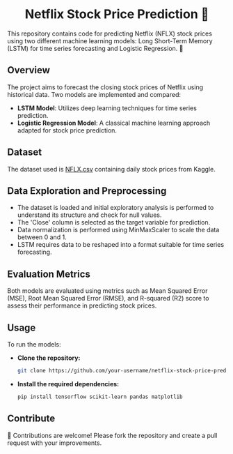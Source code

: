 <h1 align="center">Netflix Stock Price Prediction 🎥</h2>

<p align="left"> This repository contains code for predicting Netflix (NFLX) stock prices using two different machine learning models: Long Short-Term Memory (LSTM) for time series forecasting and Logistic Regression. 🍿</p>

## Overview
The project aims to forecast the closing stock prices of Netflix using historical data. Two models are implemented and compared:

- **LSTM Model**: Utilizes deep learning techniques for time series prediction.
- **Logistic Regression Model**: A classical machine learning approach adapted for stock price prediction.

## Dataset
The dataset used is [NFLX.csv](https://www.kaggle.com/datasets/jainilcoder/netflix-stock-price-prediction) containing daily stock prices from Kaggle.

## Data Exploration and Preprocessing
- The dataset is loaded and initial exploratory analysis is performed to understand its structure and check for null values.
- The 'Close' column is selected as the target variable for prediction.
- Data normalization is performed using MinMaxScaler to scale the data between 0 and 1.
- LSTM requires data to be reshaped into a format suitable for time series forecasting.

## Evaluation Metrics
Both models are evaluated using metrics such as Mean Squared Error (MSE), Root Mean Squared Error (RMSE), and R-squared (R2) score to assess their performance in predicting stock prices.

## Usage
To run the models:
- **Clone the repository:**
   ```bash
   git clone https://github.com/your-username/netflix-stock-price-prediction.git

- **Install the required dependencies:**
   ```bash
   pip install tensorflow scikit-learn pandas matplotlib

## Contribute
🚀 Contributions are welcome! Please fork the repository and create a pull request with your improvements.

